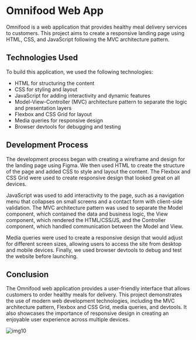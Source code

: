 # Omnifood Web App

Omnifood is a web application that provides healthy meal delivery services to customers. This project aims to create a responsive landing page using HTML, CSS, and JavaScript following the MVC architecture pattern.

## Technologies Used

To build this application, we used the following technologies:
- HTML for structuring the content
- CSS for styling and layout
- JavaScript for adding interactivity and dynamic features
- Model-View-Controller (MVC) architecture pattern to separate the logic and presentation layers
- Flexbox and CSS Grid for layout
- Media queries for responsive design
- Browser devtools for debugging and testing

## Development Process

The development process began with creating a wireframe and design for the landing page using Figma. We then used HTML to create the structure of the page and added CSS to style and layout the content. The Flexbox and CSS Grid were used to create responsive design that looked great on all devices.

JavaScript was used to add interactivity to the page, such as a navigation menu that collapses on small screens and a contact form with client-side validation. The MVC architecture pattern was used to separate the Model component, which contained the data and business logic, the View component, which rendered the HTML/CSS/JS, and the Controller component, which handled communication between the Model and View.

Media queries were used to create a responsive design that would adjust for different screen sizes, allowing users to access the site from desktop and mobile devices. Finally, we used browser devtools to debug and test the website before launching.

## Conclusion

The Omnifood web application provides a user-friendly interface that allows customers to order healthy meals for delivery. This project demonstrates the use of modern web development technologies, including the MVC architecture pattern, Flexbox and CSS Grid, media queries, and devtools. It also showcases the importance of responsive design in creating an enjoyable user experience across multiple devices.


![img10](https://user-images.githubusercontent.com/96387037/211725857-23f6303b-6953-49cc-8be1-e26b224da376.PNG)

